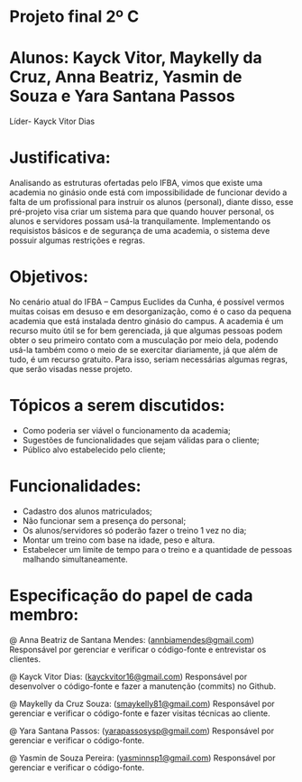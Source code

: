 # Projeto final 2º C

# Alunos: Kayck Vitor, Maykelly da Cruz, Anna Beatriz, Yasmin de Souza e Yara Santana Passos
Líder- Kayck Vitor Dias

# Justificativa: 
Analisando as estruturas ofertadas pelo IFBA, vimos que existe uma academia no ginásio onde está com impossibilidade de funcionar devido a falta de um profissional para instruir os alunos (personal), diante disso, esse pré-projeto visa criar um sistema para que quando houver personal, os alunos e servidores possam usá-la tranquilamente. Implementando os requisistos básicos e de segurança de uma academia, o sistema deve possuir algumas restrições e regras.

# Objetivos:
No cenário atual do IFBA – Campus Euclides da Cunha, é possível vermos muitas coisas em desuso e em desorganização, como é o caso da pequena academia que está instalada dentro ginásio do campus. A academia é um recurso muito útil se for bem gerenciada, já que algumas pessoas podem obter o seu primeiro contato com a musculação por meio dela, podendo usá-la também como o meio de se exercitar diariamente, já que além de tudo, é um recurso gratuito. Para isso, seriam necessárias algumas regras, que serão visadas nesse projeto.

# Tópicos a serem discutidos:
- Como poderia ser viável o funcionamento da academia;
- Sugestões de funcionalidades que sejam válidas para o cliente;
- Público alvo estabelecido pelo cliente;

# Funcionalidades:
- Cadastro dos alunos matriculados;
- Não funcionar sem a presença do personal;
- Os alunos/servidores só poderão fazer o treino 1 vez no dia;
- Montar um treino com base na idade, peso e altura. 
- Estabelecer um limite de tempo para o treino e a quantidade de pessoas malhando simultaneamente. 

# Especificação do papel de cada membro: 
@ Anna Beatriz de Santana Mendes: (annbiamendes@gmail.com)
Responsável por gerenciar e verificar o código-fonte e entrevistar os clientes.

@ Kayck Vitor Dias: (kayckvitor16@gmail.com)
Responsável por desenvolver o código-fonte e fazer a manutenção (commits) no Github.

@ Maykelly da Cruz Souza: (smaykelly81@gmail.com)
Responsável por gerenciar e verificar o código-fonte e fazer visitas técnicas ao cliente. 

@ Yara Santana Passos: (yarapassosysp@gmail.com)
Responsável por gerenciar e verificar o código-fonte.

@ Yasmin de Souza Pereira: (yasminnsp1@gmail.com)
Responsável por gerenciar e verificar o código-fonte.
